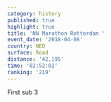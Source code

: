 ```yaml
---
category: history
published: true
highlight: true
title: 'NN Marathon Rotterdam '
event_date: '2018-04-08'
country: NED
surface: Road
distance: '42,195'
time: '02:52:02'
ranking: '219'
---
```

First sub 3

